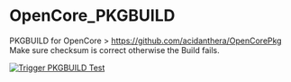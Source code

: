 # OpenCore_PKGBUILD
PKGBUILD for OpenCore > https://github.com/acidanthera/OpenCorePkg Make sure checksum is correct otherwise the Build fails.

[![Trigger PKGBUILD Test](https://github.com/pheiduck/OpenCore_PKGBUILD/actions/workflows/ci.yml/badge.svg)](https://github.com/pheiduck/OpenCore_PKGBUILD/actions/workflows/ci.yml)
